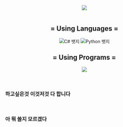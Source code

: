 <div align="center">
  <img src="https://capsule-render.vercel.app/api?type=slice&height=300&color=8830ff&text=Welcome✋&fontColor=878787">
<br>
<br>
</div>
<div align="center">
  <h2>= Using Languages =</h2>
    <img src="https://img.shields.io/badge/c%23-%23239120.svg?style=for-the-badge&logo=csharp&logoColor=white" alt="C# 뱃지">
    <img src="https://img.shields.io/badge/python-3670A0?style=for-the-badge&logo=python&logoColor=white" alt="Python 뱃지">
  <h2>= Using Programs =</h2>
    <img src="https://skillicons.dev/icons?i=visualstudio,vscode,unity,git,github,arduino&theme=dark">
</div>
<br>
<br>
<h3>하고싶은것 이것저것 다 합니다</h3>
<br>
<h3>아 뭐 쓸지 모르겠다</h3>

